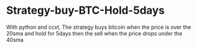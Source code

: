 # Strategy-buy-BTC-Hold-5days

With python and ccxt, 
The strategy buys bitcoin when the price is over the 20sma and hold for 5days then the sell when the price drops under the 40sma 
